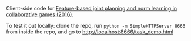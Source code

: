 Client-side code for [Feature-based joint planning and norm learning in collaborative games (2016)](https://markkho.github.io/documents/ho_et_al_normlearning_2016.pdf).

To test it out locally: clone the repo, run `python -m SimpleHTTPServer 8666` from inside the repo, and go to [http://localhost:8666/task_demo.html](http://localhost:8666/task_demo.html)